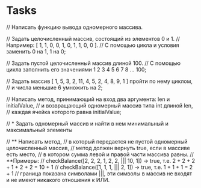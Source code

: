 # Tasks
// Написать функцию вывода одномерного массива.


// Задать целочисленный массив, состоящий из элементов 0 и 1. 
// Например: [ 1, 1, 0, 0, 1, 0, 1, 1, 0, 0 ]. 
// С помощью цикла и условия заменить 0 на 1, 1 на 0;

// Задать пустой целочисленный массив длиной 100. 
// С помощью цикла заполнить его значениями 1 2 3 4 5 6 7 8 … 100;

// Задать массив [ 1, 5, 3, 2, 11, 4, 5, 2, 4, 8, 9, 1 ] пройти по нему циклом,
// и числа меньшие 6 умножить на 2;

// Написать метод, принимающий на вход два аргумента: len и initialValue, 
// и возвращающий одномерный массив типа int длиной len, 
// каждая ячейка которого равна initialValue;

// * Задать одномерный массив и найти в нем минимальный и максимальный элементы 

// ** Написать метод, 
// в который передается не пустой одномерный целочисленный массив, 
// метод должен вернуть true, если в массиве есть место, 
// в котором сумма левой и правой части массива равны.
// **Примеры:
// checkBalance([2, 2, 2, 1, 2, 2, ||| 10, 1]) → true, т.е. 2 + 2 + 2 + 1 + 2 + 2 = 10 + 1
// checkBalance([1, 1, 1, ||| 2, 1]) → true, т.е. 1 + 1 + 1 = 2 + 1
// граница показана символами |||, эти символы в массив не входят и не имеют никакого отношения к ИЛИ.
